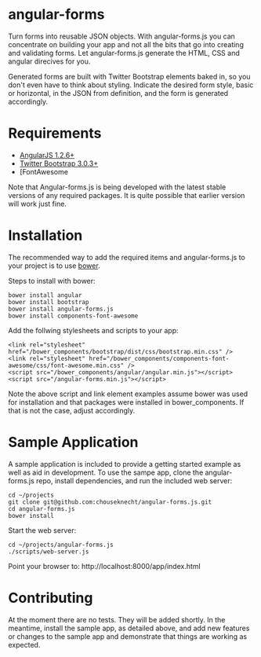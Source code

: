 angular-forms
=============

Turn forms into reusable JSON objects. With angular-forms.js you can concentrate on building your app and not all the bits that go into creating and validating forms. Let angular-forms.js generate the HTML, CSS and angular direcives for you. 

Generated forms are built with Twitter Bootstrap elements baked in, so you don't even have to think about styling. Indicate the desired form style, basic or horizontal, in the JSON from definition, and the form is generated accordingly.

Requirements
============

* [AngularJS 1.2.6+](http://www.angularjs.org)
* [Twitter Bootstrap 3.0.3+](http://www.getbootstrap.com)
* [FontAwesome 

Note that Angular-forms.js is being developed with the latest stable versions of any required packages. It is quite possible that earlier version will work just fine.

Installation
============

The recommended way to add the required items and angular-forms.js to your project is to use [bower](http://www.bower.io). 

Steps to install with bower:

    bower install angular
    bower install bootstrap
    bower install angular-forms.js
    bower install components-font-awesome

Add the follwing stylesheets and scripts to your app: 

    <link rel="stylesheet" href="/bower_components/bootstrap/dist/css/bootstrap.min.css" />
    <link rel="stylesheet" href="/bower_components/components-font-awesome/css/font-awesome.min.css" /> 
    <script src="/bower_components/angular/angular.min.js"></script> 
    <script src="/angular-forms.min.js"></script>

Note the above script and link element examples assume bower was used for installation and that packages were installed in bower_components. If that is not the case, adjust accordingly. 

Sample Application
================== 

A sample application is included to provide a getting started example as well as aid in development. To use the sampe app, clone the angular-forms.js repo, install dependencies, and run the included web server: 

    cd ~/projects
    git clone git@github.com:chouseknecht/angular-forms.js.git  
    cd angular-forms.js 
    bower install

Start the web server:

    cd ~/projects/angular-forms.js
    ./scripts/web-server.js

Point your browser to: http://localhost:8000/app/index.html

Contributing
============

At the moment there are no tests. They will be added shortly. In the meantime, install the sample app, as detailed above, and add new features or changes to the sample app and demonstrate that things are working as expected.    



